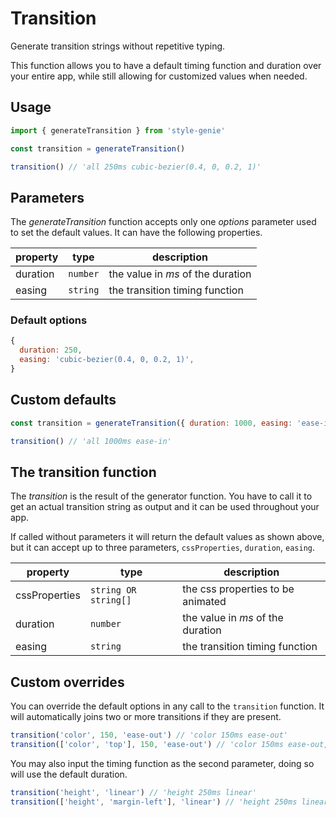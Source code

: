 # Transition

Generate transition strings without repetitive typing.

This function allows you to have a default timing function and duration over your entire app, while still allowing for customized values when needed.

## Usage

```javascript
import { generateTransition } from 'style-genie'

const transition = generateTransition()

transition() // 'all 250ms cubic-bezier(0.4, 0, 0.2, 1)'
```

## Parameters

The _generateTransition_ function accepts only one _options_ parameter used to set the default values. It can have the following properties.

| property | type     | description                       |
| -------- | -------- | --------------------------------- |
| duration | `number` | the value in _ms_ of the duration |
| easing   | `string` | the transition timing function    |

### Default options

```javascript
{
  duration: 250,
  easing: 'cubic-bezier(0.4, 0, 0.2, 1)',
}
```

## Custom defaults

```javascript
const transition = generateTransition({ duration: 1000, easing: 'ease-in' })

transition() // 'all 1000ms ease-in'
```

## The transition function

The _transition_ is the result of the generator function. You have to call it to get an actual transition string as output and it can be used throughout your app.

If called without parameters it will return the default values as shown above, but it can accept up to three parameters, `cssProperties`, `duration`, `easing`.

| property      | type                 | description                       |
| ------------- | -------------------- | --------------------------------- |
| cssProperties | `string OR string[]` | the css properties to be animated |
| duration      | `number`             | the value in _ms_ of the duration |
| easing        | `string`             | the transition timing function    |

## Custom overrides

You can override the default options in any call to the `transition` function. It will automatically joins two or more transitions if they are present.

```javascript
transition('color', 150, 'ease-out') // 'color 150ms ease-out'
transition(['color', 'top'], 150, 'ease-out') // 'color 150ms ease-out, top 150ms ease-out'
```

You may also input the timing function as the second parameter, doing so will use the default duration.

```javascript
transition('height', 'linear') // 'height 250ms linear'
transition(['height', 'margin-left'], 'linear') // 'height 250ms linear, margin-left 250ms linear'
```

